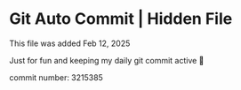 # Git Auto Commit | Hidden File

This file was added Feb 12, 2025

Just for fun and keeping my daily git commit active 🤪

commit number: 3215385

